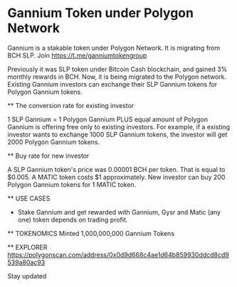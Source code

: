 # Gannium Token under Polygon Network

Gannium is a stakable token under Polygon Network. It is migrating from BCH SLP. Join https://t.me/ganniumtokengroup

Previously it was SLP token under Bitcoin Cash blockchain, and gained 3% monthly rewards in BCH. Now, it is being migrated to the Polygon network. Existing Gannium investors can exchange their SLP Gannium tokens for Polygon Gannium tokens.

** The conversion rate for existing investor

1 SLP Gannium = 1 Polygon Gannium PLUS equal amount of Polygon Gannium is offering free only to existing investors. For example, if a existing investor wants to exchange 1000 SLP Gannium tokens, the investor will get 2000 Polygon Gannium tokens.

** Buy rate for new investor

A SLP Gannium token's price was 0.00001 BCH per token. That is equal to $0.005. A MATIC token costs $1 approximately. New investor can buy 200 Polygon Gannium tokens for 1 MATIC token. 

** USE CASES

- Stake Gannium and get rewarded with Gannium, Gysr and Matic (any one) token depends on trading profit.

** TOKENOMICS
Minted 1,000,000,000 Gannium Tokens

** EXPLORER
https://polygonscan.com/address/0x0d9d668c4ae1d64b859930ddcd8cd9539a80ac93

Stay updated
